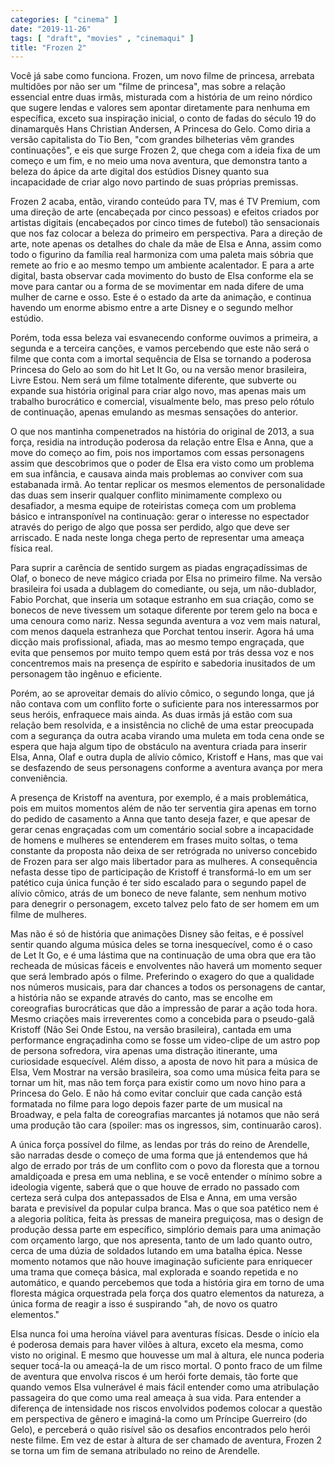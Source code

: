 ```yaml
---
categories: [ "cinema" ]
date: "2019-11-26"
tags: [ "draft", "movies" , "cinemaqui" ]
title: "Frozen 2"
---
```

Você já sabe como funciona. Frozen, um novo filme de princesa, arrebata multidões por não ser um "filme de princesa", mas sobre a relação essencial entre duas irmãs, misturada com a história de um reino nórdico que sugere lendas e valores sem apontar diretamente para nenhuma em específica, exceto sua inspiração inicial, o conto de fadas do século 19 do dinamarquês Hans Christian Andersen, A Princesa do Gelo. Como diria a versão capitalista do Tio Ben, "com grandes bilheterias vêm grandes continuações", e eis que surge Frozen 2, que chega com a ideia fixa de um começo e um fim, e no meio uma nova aventura, que demonstra tanto a beleza do ápice da arte digital dos estúdios Disney quanto sua incapacidade de criar algo novo partindo de suas próprias premissas.

Frozen 2 acaba, então, virando conteúdo para TV, mas é TV Premium, com uma direção de arte (encabeçada por cinco pessoas) e efeitos criados por artistas digitais (encabeçados por cinco times de futebol) tão sensacionais que nos faz colocar a beleza do primeiro em perspectiva. Para a direção de arte, note apenas os detalhes do chale da mãe de Elsa e Anna, assim como todo o figurino da família real harmoniza com uma paleta mais sóbria que remete ao frio e ao mesmo tempo um ambiente acalentador. E para a arte digital, basta observar cada movimento do busto de Elsa conforme ela se move para cantar ou a forma de se movimentar em nada difere de uma mulher de carne e osso. Este é o estado da arte da animação, e continua havendo um enorme abismo entre a arte Disney e o segundo melhor estúdio.

Porém, toda essa beleza vai esvanecendo conforme ouvimos a primeira, a segunda e a terceira canções, e vamos percebendo que este não será o filme que conta com a imortal sequência de Elsa se tornando a poderosa Princesa do Gelo ao som do hit Let It Go, ou na versão menor brasileira, Livre Estou. Nem será um filme totalmente diferente, que subverte ou expande sua história original para criar algo novo, mas apenas mais um trabalho burocrático e comercial, visualmente belo, mas preso pelo rótulo de continuação, apenas emulando as mesmas sensações do anterior.

O que nos mantinha compenetrados na história do original de 2013, a sua força, residia na introdução poderosa da relação entre Elsa e Anna, que a move do começo ao fim, pois nos importamos com essas personagens assim que descobrimos que o poder de Elsa era visto como um problema em sua infância, e causava ainda mais problemas ao conviver com sua estabanada irmã. Ao tentar replicar os mesmos elementos de personalidade das duas sem inserir qualquer conflito minimamente complexo ou desafiador, a mesma equipe de roteiristas começa com um problema básico e intransponível na continuação: gerar o interesse no espectador através do perigo de algo que possa ser perdido, algo que deve ser arriscado. E nada neste longa chega perto de representar uma ameaça física real.

Para suprir a carência de sentido surgem as piadas engraçadíssimas de Olaf, o boneco de neve mágico criada por Elsa no primeiro filme. Na versão brasileira foi usada a dublagem do comediante, ou seja, um não-dublador, Fabio Porchat, que inseria um sotaque estranho em sua criação, como se bonecos de neve tivessem um sotaque diferente por terem gelo na boca e uma cenoura como nariz. Nessa segunda aventura a voz vem mais natural, com menos daquela estranheza que Porchat tentou inserir. Agora há uma dicção mais profissional, afiada, mas ao mesmo tempo engraçada, que evita que pensemos por muito tempo quem está por trás dessa voz e nos concentremos mais na presença de espírito e sabedoria inusitados de um personagem tão ingênuo e eficiente.

Porém, ao se aproveitar demais do alívio cômico, o segundo longa, que já não contava com um conflito forte o suficiente para nos interessarmos por seus heróis, enfraquece mais ainda. As duas irmãs já estão com sua relação bem resolvida, e a insistência no clichê de uma estar preocupada com a segurança da outra acaba virando uma muleta em toda cena onde se espera que haja algum tipo de obstáculo na aventura criada para inserir Elsa, Anna, Olaf e outra dupla de alívio cômico, Kristoff e Hans, mas que vai se desfazendo de seus personagens conforme a aventura avança por mera conveniência.

A presença de Kristoff na aventura, por exemplo, é a mais problemática, pois em muitos momentos além de não ter serventia gira apenas em torno do pedido de casamento a Anna que tanto deseja fazer, e que apesar de gerar cenas engraçadas com um comentário social sobre a incapacidade de homens e mulheres se entenderem em frases muito soltas, o tema constante da proposta não deixa de ser retrógrada no universo concebido de Frozen para ser algo mais libertador para as mulheres. A consequência nefasta desse tipo de participação de Kristoff é transformá-lo em um ser patético cuja única função é ter sido escalado para o segundo papel de alívio cômico, atrás de um boneco de neve falante, sem nenhum motivo para denegrir o personagem, exceto talvez pelo fato de ser homem em um filme de mulheres.

Mas não é só de história que animações Disney são feitas, e é possível sentir quando alguma música deles se torna inesquecível, como é o caso de Let It Go, e é uma lástima que na continuação de uma obra que era tão recheada de músicas fáceis e envolventes não haverá um momento sequer que será lembrado após o filme. Preferindo o exagero do que a qualidade nos números musicais, para dar chances a todos os personagens de cantar, a história não se expande através do canto, mas se encolhe em coreografias burocráticas que dão a impressão de parar a ação toda hora. Mesmo criações mais irreverentes como a concebida para o pseudo-galã Kristoff (Não Sei Onde Estou, na versão brasileira), cantada em uma performance engraçadinha como se fosse um video-clipe de um astro pop de persona sofredora, vira apenas uma distração itinerante, uma curiosidade esquecível. Além disso, a aposta de novo hit para a música de Elsa, Vem Mostrar na versão brasileira, soa como uma música feita para se tornar um hit, mas não tem força para existir como um novo hino para a Princesa do Gelo. E não há como evitar concluir que cada canção está formatada no filme para logo depois fazer parte de um musical na Broadway, e pela falta de coreografias marcantes já notamos que não será uma produção tão cara (spoiler: mas os ingressos, sim, continuarão caros).

A única força possível do filme, as lendas por trás do reino de Arendelle, são narradas desde o começo de uma forma que já entendemos que há algo de errado por trás de um conflito com o povo da floresta que a tornou amaldiçoada e presa em uma neblina, e se você entender o mínimo sobre a ideologia vigente, saberá que o que houve de errado no passado com certeza será culpa dos antepassados de Elsa e Anna, em uma versão barata e previsível da popular culpa branca. Mas o que soa patético nem é a alegoria política, feita às pressas de maneira preguiçosa, mas o design de produção dessa parte em específico, simplório demais para uma animação com orçamento largo, que nos apresenta, tanto de um lado quanto outro, cerca de uma dúzia de soldados lutando em uma batalha épica. Nesse momento notamos que não houve imaginação suficiente para enriquecer uma trama que começa básica, mal explorada e soando repetida e no automático, e quando percebemos que toda a história gira em torno de uma floresta mágica orquestrada pela força dos quatro elementos da natureza, a única forma de reagir a isso é suspirando "ah, de novo os quatro elementos."

Elsa nunca foi uma heroína viável para aventuras físicas. Desde o início ela é poderosa demais para haver vilões à altura, exceto ela mesma, como visto no original. E mesmo que houvesse um mal à altura, ele nunca poderia sequer tocá-la ou ameaçá-la de um risco mortal. O ponto fraco de um filme de aventura que envolva riscos é um herói forte demais, tão forte que quando vemos Elsa vulnerável é mais fácil entender como uma atribulação passageira do que como uma real ameaça à sua vida. Para entender a diferença de intensidade nos riscos envolvidos podemos colocar a questão em perspectiva de gênero e imaginá-la como um Príncipe Guerreiro (do Gelo), e perceberá o quão risível são os desafios encontrados pelo herói neste filme. Em vez de estar à altura de ser chamado de aventura, Frozen 2 se torna um fim de semana atribulado no reino de Arendelle.
